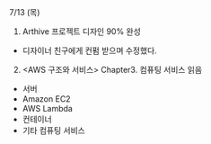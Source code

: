 7/13 (목)
1. Arthive 프로젝트 디자인 90% 완성
- 디자이너 친구에게 컨펌 받으며 수정했다.
2. <AWS 구조와 서비스> Chapter3. 컴퓨팅 서비스 읽음
- 서버
- Amazon EC2
- AWS Lambda
- 컨테이너
- 기타 컴퓨팅 서비스